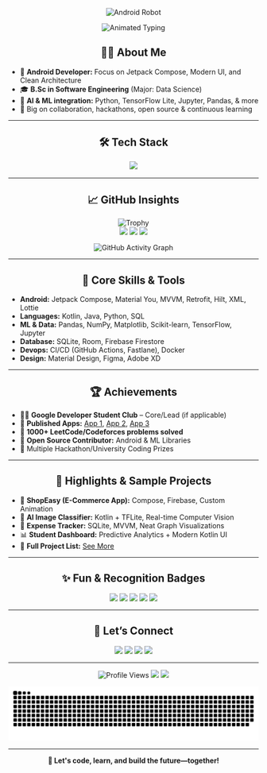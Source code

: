 <!-- Android Robot Banner -->
<p align="center">
  <img src="https://upload.wikimedia.org/wikipedia/commons/d/d7/Android_robot.svg" alt="Android Robot" width="90"/>
</p>

<!-- Polished Animated Typing Banner -->
<p align="center">
  <img src="https://readme-typing-svg.demolab.com?font=Fira+Code&weight=700&duration=3500&pause=750&color=43A047&center=true&vCenter=true&width=900&lines=Assalamu Alaikum,+I'm+Md+Mobin+-+Android+Developer;Studying+Software+Engineering+Major+in+Data+Science+;Daffodil+International+University,+Bangladesh;Crafting+Elegant+Apps,+Exploring+ML,+Building+the+Future!" alt="Animated Typing"/>
</p>

<h2 align="center">👨‍💻 About Me</h2>

- 📱 **Android Developer:** Focus on Jetpack Compose, Modern UI, and Clean Architecture
- 🎓 **B.Sc in Software Engineering** (Major: Data Science)
- 🤖 **AI & ML integration:** Python, TensorFlow Lite, Jupyter, Pandas, & more
- 🚀 Big on collaboration, hackathons, open source & continuous learning

---

<h2 align="center">🛠️ Tech Stack</h2>
<p align="center">
  <img src="https://skillicons.dev/icons?i=kotlin,java,androidstudio,compose,python,tensorflow,pandas,numpy,jupyter,firebase,git,github,sqlite,linux,vscode,figma,docker,materialui&theme=dark" />
</p>

---

<h2 align="center">📈 GitHub Insights</h2>
<p align="center">
  <img src="https://github-profile-trophy.vercel.app/?username=YOUR_USERNAME&column=7&theme=gruvbox" alt="Trophy" /><br/>
  <img src="https://github-readme-streak-stats.herokuapp.com/?user=YOUR_USERNAME&theme=tokyonight" height="180px"/>
  <img src="https://github-readme-stats.vercel.app/api?username=YOUR_USERNAME&show_icons=true&theme=gruvbox" height="180">
  <img src="https://github-readme-stats.vercel.app/api/top-langs/?username=YOUR_USERNAME&layout=compact&theme=gruvbox" height="180">
</p>
<p align="center">
  <img src="https://github-readme-activity-graph.cyclic.app/graph?username=YOUR_USERNAME&theme=gruvbox" alt="GitHub Activity Graph"/>
</p>

---

<h2 align="center">🌈 Core Skills & Tools</h2>
<ul>
  <li><b>Android:</b> Jetpack Compose, Material You, MVVM, Retrofit, Hilt, XML, Lottie</li>
  <li><b>Languages:</b> Kotlin, Java, Python, SQL</li>
  <li><b>ML & Data:</b> Pandas, NumPy, Matplotlib, Scikit-learn, TensorFlow, Jupyter</li>
  <li><b>Database:</b> SQLite, Room, Firebase Firestore</li>
  <li><b>Devops:</b> CI/CD (GitHub Actions, Fastlane), Docker</li>
  <li><b>Design:</b> Material Design, Figma, Adobe XD</li>
</ul>

---

<h2 align="center">🏆 Achievements</h2>
<ul>
  <li>👨‍🎓 <b>Google Developer Student Club</b> – Core/Lead (if applicable)</li>
  <li>📱 <b>Published Apps:</b> <a href="">App 1</a>, <a href="">App 2</a>, <a href="">App 3</a></li>
  <li>🏅 <b>1000+ LeetCode/Codeforces problems solved</b></li>
  <li>🤝 <b>Open Source Contributor:</b> Android & ML Libraries</li>
  <li>🥇 Multiple Hackathon/University Coding Prizes</li>
</ul>

---

<h2 align="center">📌 Highlights & Sample Projects</h2>
<ul>
  <li>🛒 <b>ShopEasy (E-Commerce App):</b> Compose, Firebase, Custom Animation</li>
  <li>🤖 <b>AI Image Classifier:</b> Kotlin + TFLite, Real-time Computer Vision</li>
  <li>💸 <b>Expense Tracker:</b> SQLite, MVVM, Neat Graph Visualizations</li>
  <li>📊 <b>Student Dashboard:</b> Predictive Analytics + Modern Kotlin UI</li>
  <li>🔗 <b>Full Project List:</b> <a href="https://github.com/YOUR_USERNAME?tab=repositories">See More</a></li>
</ul>

---

<h2 align="center">✨ Fun & Recognition Badges</h2>
<p align="center">
  <img src="https://img.shields.io/badge/Android-3DDC84?style=for-the-badge&logo=android&logoColor=white">
  <img src="https://img.shields.io/badge/Data%20Science-FF6F00?style=for-the-badge&logo=python&logoColor=white">
  <img src="https://img.shields.io/badge/Open%20Source-%E2%9D%A4-green?style=for-the-badge" />
  <img src="https://img.shields.io/badge/Clean%20Architecture-%F0%9F%91%8C-important?style=for-the-badge" />
  <img src="https://img.shields.io/badge/App%20with%20Passion-%F0%9F%AA%80-yellow?style=for-the-badge" />
</p>

---

<h2 align="center">🤝 Let’s Connect</h2>
<p align="center">
  <a href="mailto:your.email@gmail.com"><img src="https://img.shields.io/badge/Gmail-D14836?style=for-the-badge&logo=gmail"></a>
  <a href="https://linkedin.com/in/YOUR_USERNAME"><img src="https://img.shields.io/badge/LinkedIn-0A66C2?style=for-the-badge&logo=Linkedin"></a>
  <a href="https://twitter.com/YOUR_USERNAME"><img src="https://img.shields.io/badge/Twitter-1DA1F2?style=for-the-badge&logo=twitter"></a>
  <a href="https://facebook.com/YOUR_USERNAME"><img src="https://img.shields.io/badge/Facebook-1877F2?style=for-the-badge&logo=facebook"></a>
</p>

---

<p align="center">
  <img src="https://komarev.com/ghpvc/?username=YOUR_USERNAME&label=Profile%20views&color=0e75b6&style=flat" alt="Profile Views"/>
  <img src="https://img.shields.io/badge/Mobile_First%20%F0%9F%9A%80-Android-black?style=for-the-badge"/>
  <img src="https://img.shields.io/badge/Reach%20me%20anywhere-Open to Collaboration-brightgreen?style=flat-square"/>
</p>

<!-- Classic Snake Animation for Contributions -->
<p align="center">
  <img src="https://raw.githubusercontent.com/Platane/snk/output/github-contribution-grid-snake.svg" alt="GitHub Contribution Snake Game"/>
</p>

---

<div align="center">
  <b>🚀 Let's code, learn, and build the future—together!</b>
</div>
